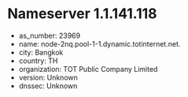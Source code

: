 # Nameserver 1.1.141.118

* as_number: 23969
* name: node-2nq.pool-1-1.dynamic.totinternet.net.
* city: Bangkok
* country: TH
* organization: TOT Public Company Limited
* version: Unknown
* dnssec: Unknown
